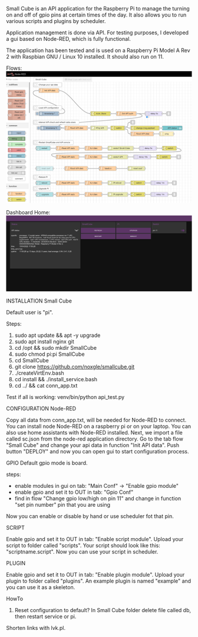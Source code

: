 Small Cube is an API application for the Raspberry Pi to manage the turning on and off of gpio pins at certain times of
the day. It also allows you to run various scripts and plugins by scheduler.

Application management is done via API. For testing purposes, I developed a gui based on Node-RED, which is fully
functional.

The application has been tested and is used on a Raspberry Pi Model A Rev 2 with Raspbian GNU / Linux 10 installed. It
should also run on 11.

Flows:
![Screenshot](node-red/Node-RED.png)

Dashboard Home:
![Screenshot](node-red/Node-RED_Dashboard.png)


INSTALLATION Small Cube

Default user is "pi".

Steps:

1. sudo apt update && apt -y upgrade
2. sudo apt install nginx git
3. cd /opt && sudo mkdir SmallCube
4. sudo chmod pi:pi SmallCube
5. cd SmallCube
6. git clone https://github.com/noxgle/smallcube.git
7. ./createVirtEnv.bash
8. cd install && ./install_service.bash
9. cd ../ && cat conn_app.txt

Test if all is working: venv/bin/python api_test.py

CONFIGURATION Node-RED

Copy all data from conn_app.txt, will be needed for Node-RED to connect. You can install node Node-RED on a raspberry pi
or on your laptop. You can also use home assistants with Node-RED installed. Next, we import a file called sc.json
from the node-red application directory. Go to the tab flow "Small Cube" and change your api data in function "Init API
data". Push button "DEPLOY" and now you can open gui to start configuration process.

GPIO Default gpio mode is board.

steps:

- enable modules in gui on tab: "Main Conf" -> "Enable gpio module"
- enable gpio and set it to OUT in tab: "Gpio Conf"
- find in flow "Change gpio low/high on pin 11" and change in function "set pin number" pin that you are using

Now you can enable or disable by hand or use scheduler fot that pin.

SCRIPT

Enable gpio and set it to OUT in tab: "Enable script module". Upload your script to folder called "scripts". Your script
should look like this: "scriptname.script". Now you can use your script in scheduler.

PLUGIN

Enable gpio and set it to OUT in tab: "Enable plugin module". Upload your plugin to folder called "plugins". An example
plugin is named "example" and you can use it as a skeleton.

HowTo
1. Reset configuration to default? In Small Cube folder delete file called db, then restart service or pi. 

<a hfref="https://lvk.pl">Shorten links with lvk.pl.</a>
